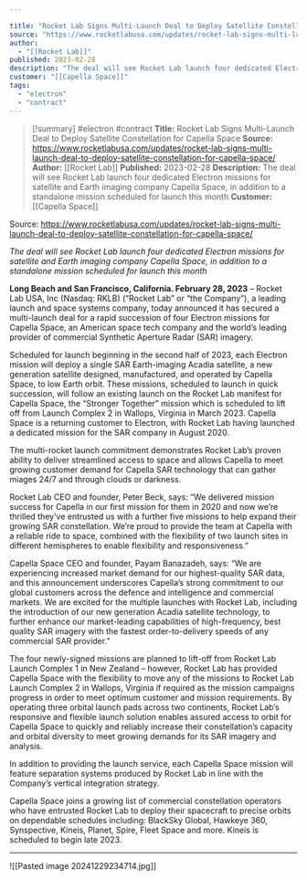```yaml
---

title: "Rocket Lab Signs Multi-Launch Deal to Deploy Satellite Constellation for Capella Space "
source: "https://www.rocketlabusa.com/updates/rocket-lab-signs-multi-launch-deal-to-deploy-satellite-constellation-for-capella-space/"
author:
  - "[[Rocket Lab]]"
published: 2023-02-28
description: "The deal will see Rocket Lab launch four dedicated Electron missions for satellite and Earth imaging company Capella Space, in addition to a standalone mission scheduled for launch this month"
customer: "[[Capella Space]]"
tags:
  - "electron"
  - "contract"
---
```

>[!summary]
#electron #contract
**Title:** Rocket Lab Signs Multi-Launch Deal to Deploy Satellite Constellation for Capella Space 
**Source:** https://www.rocketlabusa.com/updates/rocket-lab-signs-multi-launch-deal-to-deploy-satellite-constellation-for-capella-space/
**Author:** [[Rocket Lab]]
**Published:** 2023-02-28
**Description:** The deal will see Rocket Lab launch four dedicated Electron missions for satellite and Earth imaging company Capella Space, in addition to a standalone mission scheduled for launch this month
**Customer:** [[Capella Space]]

Source: https://www.rocketlabusa.com/updates/rocket-lab-signs-multi-launch-deal-to-deploy-satellite-constellation-for-capella-space/

*The deal will see Rocket Lab launch four dedicated Electron missions for satellite and Earth imaging company Capella Space, in addition to a standalone mission scheduled for launch this month*

**Long Beach and San Francisco, California. February 28, 2023** – Rocket Lab USA, Inc (Nasdaq: RKLB) (“Rocket Lab” or “the Company”), a leading launch and space systems company, today announced it has secured a multi-launch deal for a rapid succession of four Electron missions for Capella Space, an American space tech company and the world’s leading provider of commercial Synthetic Aperture Radar (SAR) imagery.

Scheduled for launch beginning in the second half of 2023, each Electron mission will deploy a single SAR Earth-imaging Acadia satellite, a new generation satellite designed, manufactured, and operated by Capella Space, to low Earth orbit. These missions, scheduled to launch in quick succession, will follow an existing launch on the Rocket Lab manifest for Capella Space, the “Stronger Together” mission which is scheduled to lift off from Launch Complex 2 in Wallops, Virginia in March 2023. Capella Space is a returning customer to Electron, with Rocket Lab having launched a dedicated mission for the SAR company in August 2020. 

The multi-rocket launch commitment demonstrates Rocket Lab’s proven ability to deliver streamlined access to space and allows Capella to meet growing customer demand for Capella SAR technology that can gather miages 24/7 and through clouds or darkness.

Rocket Lab CEO and founder, Peter Beck, says: “We delivered mission success for Capella in our first mission for them in 2020 and now we’re thrilled they’ve entrusted us with a further five missions to help expand their growing SAR constellation. We’re proud to provide the team at Capella with a reliable ride to space, combined with the flexibility of two launch sites in different hemispheres to enable flexibility and responsiveness.”

Capella Space CEO and founder, Payam Banazadeh, says: “We are experiencing increased market demand for our highest-quality SAR data, and this announcement underscores Capella’s strong commitment to our global customers across the defence and intelligence and commercial markets. We are excited for the multiple launches with Rocket Lab, including the introduction of our new generation Acadia satellite technology, to further enhance our market-leading capabilities of high-frequency, best quality SAR imagery with the fastest order-to-delivery speeds of any commercial SAR provider.”

The four newly-signed missions are planned to lift-off from Rocket Lab Launch Complex 1 in New Zealand – however, Rocket Lab has provided Capella Space with the flexibility to move any of the missions to Rocket Lab Launch Complex 2 in Wallops, Virginia if required as the mission campaigns progress in order to meet optimum customer and mission requirements. By operating three orbital launch pads across two continents, Rocket Lab’s responsive and flexible launch solution enables assured access to orbit for Capella Space to quickly and reliably increase their constellation’s capacity and orbital diversity to meet growing demands for its SAR imagery and analysis.

In addition to providing the launch service, each Capella Space mission will feature separation systems produced by Rocket Lab in line with the Company’s vertical integration strategy.

Capella Space joins a growing list of commercial constellation operators who have entrusted Rocket Lab to deploy their spacecraft to precise orbits on dependable schedules including: BlackSky Global, Hawkeye 360, Synspective, Kineis, Planet, Spire, Fleet Space and more. Kineis is scheduled to begin late 2023.

---

![[Pasted image 20241229234714.jpg]]